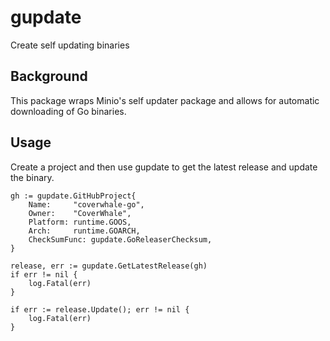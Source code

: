 # gupdate

Create self updating binaries

## Background

This package wraps Minio's self updater package and allows for automatic downloading of Go binaries.

## Usage

Create a project and then use gupdate to get the latest release and update the binary.

```
gh := gupdate.GitHubProject{
	Name:     "coverwhale-go",
	Owner:    "CoverWhale",
	Platform: runtime.GOOS,
	Arch:     runtime.GOARCH,
	CheckSumFunc: gupdate.GoReleaserChecksum,
}

release, err := gupdate.GetLatestRelease(gh)
if err != nil {
	log.Fatal(err)
}

if err := release.Update(); err != nil {
	log.Fatal(err)
}
```
